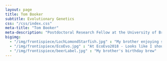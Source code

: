 ```yaml
---
layout: page
title: Tom Booker
subtitle: Evolutionary Genetics
css: "/css/index.css"
meta-title: "Tom Booker"
meta-description: "Postdoctoral Research Fellow at the University of British Columbia"
bigimg:
  - "/img/frontispiece/LochLomondStarfish.jpg" : "My brother enjoying some snow"
  - "/img/frontispiece/EcoEvo.jpg" : "At EcoEvo2018 - Looks like I should have brushed my hair!"
  - "/img/frontispiece/beerLabel.jpg" : "My brother's birthday brew"
---
```


